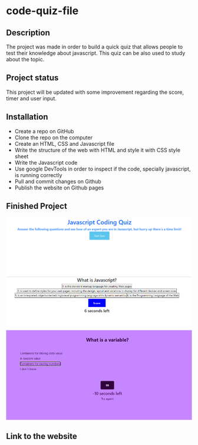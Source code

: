 # code-quiz-file

## Description
The project was made in order to build a quick quiz that allows people to test their knowledge about javascript. This quiz can be also used to study about the topic.  

## Project status
This project will be updated with some improvement regarding the score, timer and user input. 

## Installation
 * Create a repo on GitHub
 * Clone the repo on the computer
 * Create an HTML, CSS and Javascript file
 * Write the structure of the web with HTML and style it with CSS style sheet
 * Write the Javascript code 
 * Use google DevTools in order to inspect if the code, specially javascript, is running correctly
 * Pull and commit changes on Github
 * Publish the website on Github pages

## Finished Project

![JS-quiz.](JS-quiz.PNG)
![JS-quiz2.](JS-quiz2.PNG)
![JS-quiz3.](JS-quiz3.PNG)

## Link to the website
